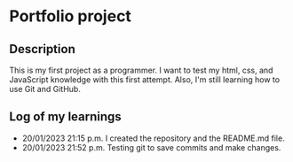 # Portfolio project

## Description
This is my first project as a programmer. 
I want to test my html, css, and JavaScript knowledge with this first attempt. Also, I'm still learning how to use Git and GitHub.

## Log of my learnings
- 20/01/2023 21:15 p.m. I created the repository and the README.md file.
- 20/01/2023 21:52 p.m. Testing git to save commits and make changes.